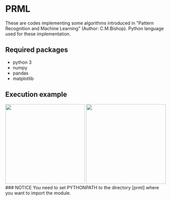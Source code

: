 # PRML
These are codes implementing some algorithms introduced in  "Pattern Recognition and Machine Learning" (Author: C.M.Bishop). Python language used for these implementation.
## Required packages
- python 3
- numpy
- pandas
- matplotlib
## Execution example
 <img src="https://user-images.githubusercontent.com/60212785/74105498-b6fbe200-4ba1-11ea-9b99-879ecac3d67c.png" width="250px">
<img src="https://user-images.githubusercontent.com/60212785/74105720-b1070080-4ba3-11ea-90b3-e56cb9769cf4.png" width="250px">
### NOTICE
You need to set PYTHONPATH to the directory [prml] where you want to import the module.




